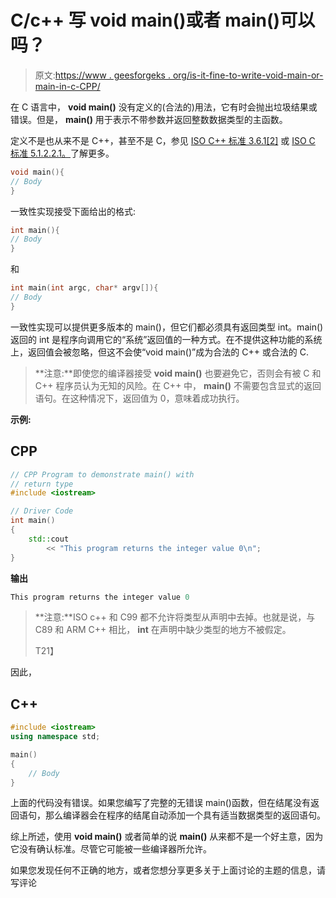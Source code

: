 # C/c++ 写 void main()或者 main()可以吗？

> 原文:[https://www . geesforgeks . org/is-it-fine-to-write-void-main-or-main-in-c-CPP/](https://www.geeksforgeeks.org/is-it-fine-to-write-void-main-or-main-in-c-cpp/)

在 C 语言中， **void main()** 没有定义的(合法的)用法，它有时会抛出垃圾结果或错误。但是， **main()** 用于表示不带参数并返回整数数据类型的主函数。

定义不是也从来不是 C++，甚至不是 C，参见 [ISO C++ 标准 3.6.1[2]](http://www.open-std.org/jtc1/sc22/wg21/docs/papers/2014/n4296.pdf) 或 [ISO C 标准 5.1.2.2.1。](http://www.open-std.org/jtc1/sc22/wg21/docs/papers/2014/n4296.pdf)了解更多。

```cpp
void main(){
// Body
}
```

一致性实现接受下面给出的格式:

```cpp
int main(){ 
// Body
}
```

和

```cpp
int main(int argc, char* argv[]){
// Body
}
```

一致性实现可以提供更多版本的 main()，但它们都必须具有返回类型 int。main()返回的 int 是程序向调用它的“系统”返回值的一种方式。在不提供这种功能的系统上，返回值会被忽略，但这不会使“void main()”成为合法的 C++ 或合法的 C.

> **注意:**即使您的编译器接受 **void main()** 也要避免它，否则会有被 C 和 C++ 程序员认为无知的风险。在 C++ 中， **main()** 不需要包含显式的返回语句。在这种情况下，返回值为 0，意味着成功执行。

**示例:**

## CPP

```cpp
// CPP Program to demonstrate main() with
// return type
#include <iostream>

// Driver Code
int main()
{
    std::cout
        << "This program returns the integer value 0\n";
}
```

**输出**

```cpp
This program returns the integer value 0
```

> **注意:**ISO c++ 和 C99 都不允许将类型从声明中去掉。也就是说，与 C89 和 ARM C++ 相比， **int** 在声明中缺少类型的地方不被假定。
> 
> T21】

因此，

## C++

```cpp
#include <iostream>
using namespace std;

main()
{
    // Body
}
```

上面的代码没有错误。如果您编写了完整的无错误 main()函数，但在结尾没有返回语句，那么编译器会在程序的结尾自动添加一个具有适当数据类型的返回语句。

综上所述，使用 **void main()** 或者简单的说 **main()** 从来都不是一个好主意，因为它没有确认标准。尽管它可能被一些编译器所允许。

如果您发现任何不正确的地方，或者您想分享更多关于上面讨论的主题的信息，请写评论